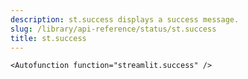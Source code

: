 ```yaml
---
description: st.success displays a success message.
slug: /library/api-reference/status/st.success
title: st.success
---
```


`<Autofunction function="streamlit.success" />`